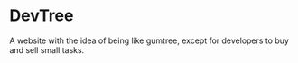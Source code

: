 # DevTree
A website with the idea of being like gumtree, except for developers to buy and sell small tasks.